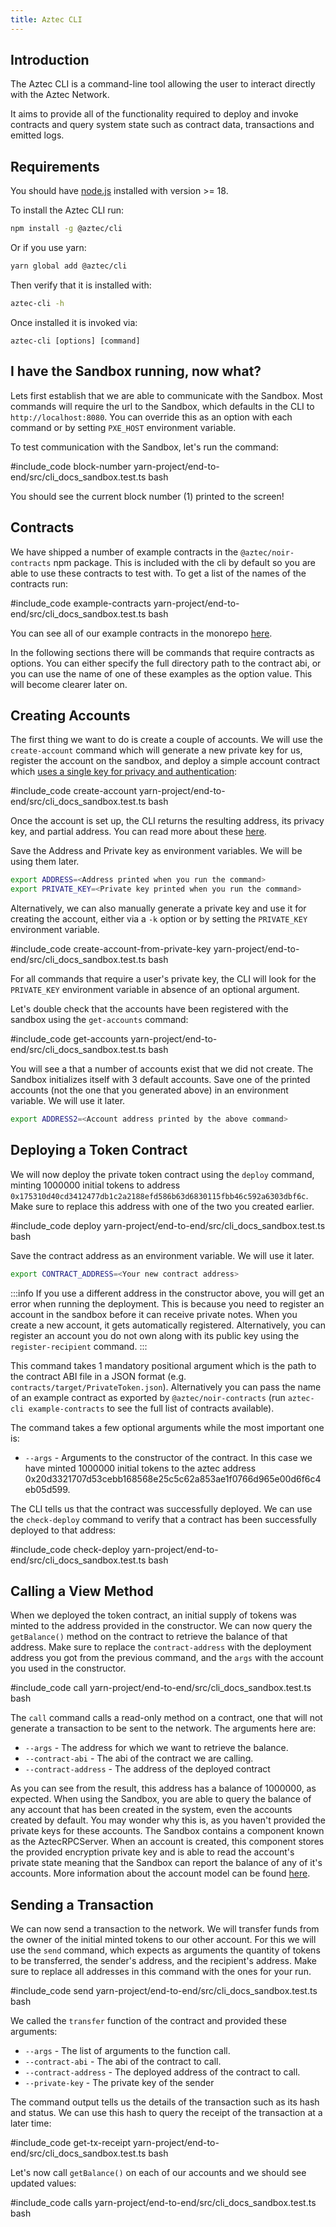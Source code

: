 ```yaml
---
title: Aztec CLI
---
```


## Introduction

The Aztec CLI is a command-line tool allowing the user to interact directly with the Aztec Network.

It aims to provide all of the functionality required to deploy and invoke contracts and query system state such as contract data, transactions and emitted logs.

## Requirements

You should have [node.js](https://nodejs.org/en/download) installed with version >= 18.

To install the Aztec CLI run:

```bash
npm install -g @aztec/cli
```

Or if you use yarn:

```bash
yarn global add @aztec/cli
```

Then verify that it is installed with:

```bash
aztec-cli -h
```

Once installed it is invoked via:

`aztec-cli [options] [command]`

## I have the Sandbox running, now what?

Lets first establish that we are able to communicate with the Sandbox. Most commands will require the url to the Sandbox, which defaults in the CLI to `http://localhost:8080`. You can override this as an option with each command or by setting `PXE_HOST` environment variable.

To test communication with the Sandbox, let's run the command:

#include_code block-number yarn-project/end-to-end/src/cli_docs_sandbox.test.ts bash

You should see the current block number (1) printed to the screen!

## Contracts

We have shipped a number of example contracts in the `@aztec/noir-contracts` npm package. This is included with the cli by default so you are able to use these contracts to test with. To get a list of the names of the contracts run:

#include_code example-contracts yarn-project/end-to-end/src/cli_docs_sandbox.test.ts bash

You can see all of our example contracts in the monorepo [here](https://github.com/AztecProtocol/aztec-packages/tree/master/yarn-project/noir-contracts/src/contracts).

In the following sections there will be commands that require contracts as options. You can either specify the full directory path to the contract abi, or you can use the name of one of these examples as the option value. This will become clearer later on.

## Creating Accounts

The first thing we want to do is create a couple of accounts. We will use the `create-account` command which will generate a new private key for us, register the account on the sandbox, and deploy a simple account contract which [uses a single key for privacy and authentication](../../concepts/foundation/accounts/keys.md):

#include_code create-account yarn-project/end-to-end/src/cli_docs_sandbox.test.ts bash

Once the account is set up, the CLI returns the resulting address, its privacy key, and partial address. You can read more about these [here](../../concepts/foundation/accounts/keys.md#addresses-partial-addresses-and-public-keys).

Save the Address and Private key as environment variables. We will be using them later.

```bash
export ADDRESS=<Address printed when you run the command>
export PRIVATE_KEY=<Private key printed when you run the command>
```

Alternatively, we can also manually generate a private key and use it for creating the account, either via a `-k` option or by setting the `PRIVATE_KEY` environment variable.

#include_code create-account-from-private-key yarn-project/end-to-end/src/cli_docs_sandbox.test.ts bash

For all commands that require a user's private key, the CLI will look for the `PRIVATE_KEY` environment variable in absence of an optional argument.

Let's double check that the accounts have been registered with the sandbox using the `get-accounts` command:

#include_code get-accounts yarn-project/end-to-end/src/cli_docs_sandbox.test.ts bash

You will see a that a number of accounts exist that we did not create. The Sandbox initializes itself with 3 default accounts. Save one of the printed accounts (not the one that you generated above) in an environment variable. We will use it later.

```bash
export ADDRESS2=<Account address printed by the above command>
```

## Deploying a Token Contract

We will now deploy the private token contract using the `deploy` command, minting 1000000 initial tokens to address `0x175310d40cd3412477db1c2a2188efd586b63d6830115fbb46c592a6303dbf6c`. Make sure to replace this address with one of the two you created earlier.

#include_code deploy yarn-project/end-to-end/src/cli_docs_sandbox.test.ts bash

Save the contract address as an environment variable. We will use it later.

```bash
export CONTRACT_ADDRESS=<Your new contract address>
```

:::info
If you use a different address in the constructor above, you will get an error when running the deployment. This is because you need to register an account in the sandbox before it can receive private notes. When you create a new account, it gets automatically registered. Alternatively, you can register an account you do not own along with its public key using the `register-recipient` command.
:::

This command takes 1 mandatory positional argument which is the path to the contract ABI file in a JSON format (e.g. `contracts/target/PrivateToken.json`).
Alternatively you can pass the name of an example contract as exported by `@aztec/noir-contracts` (run `aztec-cli example-contracts` to see the full list of contracts available).

The command takes a few optional arguments while the most important one is:

- `--args` - Arguments to the constructor of the contract. In this case we have minted 1000000 initial tokens to the aztec address 0x20d3321707d53cebb168568e25c5c62a853ae1f0766d965e00d6f6c4eb05d599.

The CLI tells us that the contract was successfully deployed. We can use the `check-deploy` command to verify that a contract has been successfully deployed to that address:

#include_code check-deploy yarn-project/end-to-end/src/cli_docs_sandbox.test.ts bash

## Calling a View Method

When we deployed the token contract, an initial supply of tokens was minted to the address provided in the constructor. We can now query the `getBalance()` method on the contract to retrieve the balance of that address. Make sure to replace the `contract-address` with the deployment address you got from the previous command, and the `args` with the account you used in the constructor.

#include_code call yarn-project/end-to-end/src/cli_docs_sandbox.test.ts bash

The `call` command calls a read-only method on a contract, one that will not generate a transaction to be sent to the network. The arguments here are:

- `--args` - The address for which we want to retrieve the balance.
- `--contract-abi` - The abi of the contract we are calling.
- `--contract-address` - The address of the deployed contract

As you can see from the result, this address has a balance of 1000000, as expected. When using the Sandbox, you are able to query the balance of any account that has been created in the system, even the accounts created by default. You may wonder why this is, as you haven't provided the private keys for these accounts. The Sandbox contains a component known as the AztecRPCServer. When an account is created, this component stores the provided encryption private key and is able to read the account's private state meaning that the Sandbox can report the balance of any of it's accounts. More information about the account model can be found [here](../../concepts/foundation/accounts/main.md).

## Sending a Transaction

We can now send a transaction to the network. We will transfer funds from the owner of the initial minted tokens to our other account. For this we will use the `send` command, which expects as arguments the quantity of tokens to be transferred, the sender's address, and the recipient's address. Make sure to replace all addresses in this command with the ones for your run.

#include_code send yarn-project/end-to-end/src/cli_docs_sandbox.test.ts bash

We called the `transfer` function of the contract and provided these arguments:

- `--args` - The list of arguments to the function call.
- `--contract-abi` - The abi of the contract to call.
- `--contract-address` - The deployed address of the contract to call.
- `--private-key` - The private key of the sender

The command output tells us the details of the transaction such as its hash and status. We can use this hash to query the receipt of the transaction at a later time:

#include_code get-tx-receipt yarn-project/end-to-end/src/cli_docs_sandbox.test.ts bash

Let's now call `getBalance()` on each of our accounts and we should see updated values:

#include_code calls yarn-project/end-to-end/src/cli_docs_sandbox.test.ts bash
